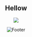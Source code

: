 <div align="center">
<h2 align="center">Hellow</h2>

<img src="https://skillicons.dev/icons?i=rust,kotlin,unreal,unity,nuxt,docker&theme=dark" />

![Footer](https://raw.githubusercontent.com/Trilokia/Trilokia/379277808c61ef204768a61bbc5d25bc7798ccf1/bottom_header.svg)
</div>
